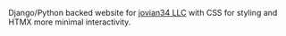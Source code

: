 Django/Python backed website for [jovian34 LLC](https://www.jovian34.com) with CSS for styling and HTMX more minimal interactivity. 

